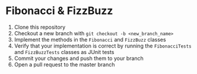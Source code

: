 Fibonacci & FizzBuzz
==================

1. Clone this repository
2. Checkout a new branch with `git checkout -b <new_branch_name>`
3. Implement the methods in the `Fibonacci` and `FizzBuzz` classes
4. Verify that your implementation is correct by running the `FibonacciTests` and `FizzBuzzTests` classes as JUnit tests
5. Commit your changes and push them to your branch
6. Open a pull request to the master branch